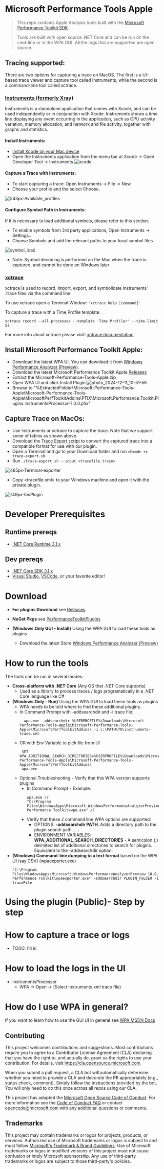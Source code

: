 
# Microsoft Performance Tools Apple

> This repo contains Apple Analysis tools built with the [Microsoft Performance Toolkit SDK](https://github.com/microsoft/microsoft-performance-toolkit-sdk).

> Tools are built with open source .NET Core and can be run on the cmd-line or in the WPA GUI. All the logs that are supported are open source. 

## Tracing supported:

There are two options for capturing a trace on MacOS. The first is a UI-based trace viewer and capture tool called Instruments, while the second is a command-line tool called xctrace.
### [Instruments (formerly Xray)](https://forums.developer.apple.com/forums/tags/instruments) 
Instruments is a standalone application that comes with Xcode, and can be used independently or in conjunction with Xcode. Instruments shows a time line displaying any event occurring in the application, such as CPU activity variation, memory allocation, and network and file activity, together with graphs and statistics.
#### Install Instruments:
-   [Install Xcode on your Mac device]((https://developer.apple.com/support/xcode/)) 
-   Open the Instruments application from the menu bar at Xcode -> Open Developer Tool -> Instruments
![xcode](https://github.com/user-attachments/assets/264b77d6-7468-42dd-9cd3-925ace1663d9)

####  Capture a Trace with Instruments:
-   To start capturing a trace: Open Instruments -> File -> New
-   Choose your profile and the select Choose.

  ![543px-Available_profiles](https://github.com/user-attachments/assets/ea6bc1b6-90a0-4221-ae57-b174ebec15f6)

#### Configure Symbol Path in Instruments:

If it is necessary to load additional symbols, please refer to this section.
-   To enable symbols from 3rd party applications, Open Instruments -> Settings...
-   Choose Symbols and add the relevant paths to your local symbol files

![symbol_load](https://github.com/user-attachments/assets/99e33ce1-c0ca-4ce0-9811-74b31da2b091)

-   Note: Symbol decoding is performed on the Mac when the trace is captured, and cannot be done on Windows later

### [xctrace](https://keith.github.io/xcode-man-pages/xctrace.1.html)

xctrace is used to record, import, export, and symbolicate Instruments' .trace files via the command line.

To use xctrace open a Terminal Window:  `'xctrace help [command]'`

To capture a trace with a Time Profile template:

`xctrace record --all-processes --template 'Time Profiler' --time-limit 5s`

For more info about xctrace please visit:  [xctrace documentation](https://keith.github.io/xcode-man-pages/xctrace.1.html)

## Install Microsoft Performance Toolkit Apple:
- Download the latest WPA UI. You can download it from [Windows Performance Analyzer (Preview)](https://www.microsoft.com/en-us/p/windows-performance-analyzer-preview/9n58qrw40dfw). 
- Download the latest Microsoft Performance Toolkit Apple [Releases](https://github.com/microsoft/Microsoft-Performance-Tools-Apple/releases)
- Extract the Microsoft-Performance-Tools-Apple.zip
- Open WPA UI and click Install Plugin
![photo_2024-12-11_10-51-56](https://github.com/user-attachments/assets/5af47401-44e2-4f03-b0fe-59da31baa25e)
- Browse to "%ExtractedFolder\Microsoft-Performance-Tools-Apple\Microsoft-Performance-Tools-Apple\MicrosoftPerfToolkitAddins\PTIX\Microsoft.Performance.Toolkit.Plugins.InstrumentsProcessor-1.0.0.ptix"

## Capture Trace on MacOs:
- Use Instruments or xctrace to capture the trace. Note that we support some of tables as shown above.
- Download the [Trace Export script](https://github.com/microsoft/Microsoft-Performance-Tools-Apple/blob/main/trace-export.sh) to convert the captured trace into a compatible format for use with our plugin.
- Open a Terminal and go to your Download folder and run `chmode +x trace-export.sh`
- Run `./trace-export.sh --input <tracefile.trace>`

![485px-Terminal-exporter](https://github.com/user-attachments/assets/e2119700-68f8-44cf-9e4d-dc8dfb612dee)

- Copy <tracefile.xml> to your Windows machine and open it with the private plugin.

![749px-IosPlugin](https://github.com/user-attachments/assets/dc0e8c71-e424-4303-8f48-bf0159df1b3e)

# Developer Prerequisites

## Runtime prereqs
- [.NET Core Runtime 3.1.x](https://dotnet.microsoft.com/download/dotnet-core/3.1)

## Dev prereqs
- [.NET Core SDK 3.1.x](https://dotnet.microsoft.com/download/dotnet-core/3.1)
- [Visual Studio](https://visualstudio.microsoft.com/), [VSCode](https://visualstudio.microsoft.com/), or your favorite editor!

# Download
- **For plugins Download** see [Releases](https://github.com/microsoft/Microsoft-Performance-Tools-Apple/releases)

- **NuGet Pkgs** see [PerformanceToolkitPlugins](https://www.nuget.org/profiles/PerformanceToolkitPlugins)

- **(Windows Only GUI - Install)** Using the WPA GUI to load these tools as plugins
  - Download the latest Store [Windows Performance Analyzer (Preview)](https://www.microsoft.com/en-us/p/windows-performance-analyzer-preview/9n58qrw40dfw)

# How to run the tools
The tools can be run in several modes:

- **Cross-platform with .NET Core** (Any OS that .NET Core supports)
  - Used as a library to process traces / logs programatically in a .NET Core language like C#
- **(Windows Only - Run)** Using the WPA GUI to load these tools as plugins
  - WPA needs to be told where to find these additional plugins. 
  - In Command Prompt with -addsearchdir and -i trace file:
      ```dos
        wpa.exe -addsearchdir %USERPROFILE%\Downloads\Microsoft-Performance-Tools-Apple\Microsoft-Performance-Tools-Apple\MicrosoftPerfToolkitAddins\ -i c:\PATH\TO\instruments-trace.xml
     ```
  - OR with Env Variable to pick file from UI
       ```dos
        SET WPA_ADDITIONAL_SEARCH_DIRECTORIES=%USERPROFILE%\Downloads\Microsoft-Performance-Tools-Apple\Microsoft-Performance-Tools-Apple\MicrosoftPerfToolkitAddins\
        wpa.exe
      ```
  - Optional Troubleshooting - Verify that this WPA version supports plugins
    - In Command Prompt - Example:
        ```dos
        wpa.exe /?
        "C:\Program Files\WindowsApps\Microsoft.WindowsPerformanceAnalyzerPreview_10.0.22504.0_x64__8wekyb3d8bbwe\10\Windows Performance Toolkit\wpa.exe" /?
        ```
    - Verify that these 2 command line WPA options are supported:
      - OPTIONS: **-addsearchdir PATH**. Adds a directory path to the plugin search path. ....
      - ENVIRONMENT VARIABLES: **WPA_ADDITIONAL_SEARCH_DIRECTORIES** - A semicolon (;) delimited list of additional directories to search for plugins. Equivalent to the -addsearchdir option.
- **(Windows) Command-line dumping to a text format** based on the WPA UI (say CSV) (wpaexporter.exe)
    ```dos
    "C:\Program Files\WindowsApps\Microsoft.WindowsPerformanceAnalyzerPreview_10.0.22504.0_x64__8wekyb3d8bbwe\10\Windows Performance Toolkit\wpaexporter.exe" -addsearchdir PLUGIN_FOLDER -i traceFile
    ```
# Using the plugin (Public)- Step by step

# How to capture a trace or logs
- TODO: fill in

# How to load the logs in the UI

- InstrumentsProcessor
  - WPA -> Open -> (Select Instruments xml trace file)

# How do I use WPA in general?
If you want to learn how to use the GUI UI in general see [WPA MSDN Docs](https://docs.microsoft.com/en-us/windows-hardware/test/wpt/windows-performance-analyzer)

## Contributing

This project welcomes contributions and suggestions.  Most contributions require you to agree to a
Contributor License Agreement (CLA) declaring that you have the right to, and actually do, grant us
the rights to use your contribution. For details, visit https://cla.opensource.microsoft.com.

When you submit a pull request, a CLA bot will automatically determine whether you need to provide
a CLA and decorate the PR appropriately (e.g., status check, comment). Simply follow the instructions
provided by the bot. You will only need to do this once across all repos using our CLA.

This project has adopted the [Microsoft Open Source Code of Conduct](https://opensource.microsoft.com/codeofconduct/).
For more information see the [Code of Conduct FAQ](https://opensource.microsoft.com/codeofconduct/faq/) or
contact [opencode@microsoft.com](mailto:opencode@microsoft.com) with any additional questions or comments.

## Trademarks

This project may contain trademarks or logos for projects, products, or services. Authorized use of Microsoft 
trademarks or logos is subject to and must follow 
[Microsoft's Trademark & Brand Guidelines](https://www.microsoft.com/en-us/legal/intellectualproperty/trademarks/usage/general).
Use of Microsoft trademarks or logos in modified versions of this project must not cause confusion or imply Microsoft sponsorship.
Any use of third-party trademarks or logos are subject to those third-party's policies.
